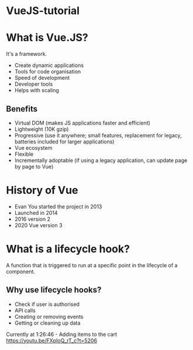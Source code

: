 # VueJS-tutorial

# What is Vue.JS?

It's a framework.

- Create dynamic applications
- Tools for code organisation
- Speed of development
- Developer tools
- Helps with scaling

## Benefits

- Virtual DOM (makes JS applications faster and efficient)
- Lightweight (10K gzip)
- Progressive (use it anywhere; small features, replacement for legacy, batteries included for larger applications)
- Vue ecosystem
- Flexible
- Incrementally adoptable (if using a legacy application, can update page by page to Vue)

# History of Vue

- Evan You started the project in 2013
- Launched in 2014
- 2016 version 2
- 2020 Vue version 3

# What is a lifecycle hook?

A function that is triggered to run at a specific point in the lifecycle of a component.

## Why use lifecycle hooks?

- Check if user is authorised
- API calls
- Creating or removing events
- Getting or cleaning up data

Currently at 1:26:46 - Adding items to the cart
https://youtu.be/FXpIoQ_rT_c?t=5206
